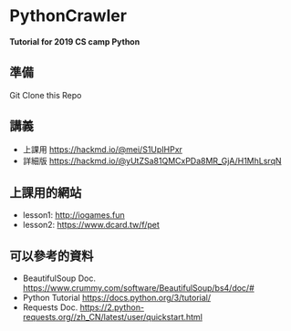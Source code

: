 # PythonCrawler
#### Tutorial for 2019 CS camp Python

## 準備
Git Clone this Repo

## 講義
- 上課用 https://hackmd.io/@mei/S1UpIHPxr
- 詳細版 https://hackmd.io/@yUtZSa81QMCxPDa8MR_GjA/H1MhLsrqN

## 上課用的網站
- lesson1: http://iogames.fun
- lesson2: https://www.dcard.tw/f/pet

## 可以參考的資料
- BeautifulSoup Doc. https://www.crummy.com/software/BeautifulSoup/bs4/doc/#
- Python Tutorial https://docs.python.org/3/tutorial/
- Requests Doc. https://2.python-requests.org//zh_CN/latest/user/quickstart.html
